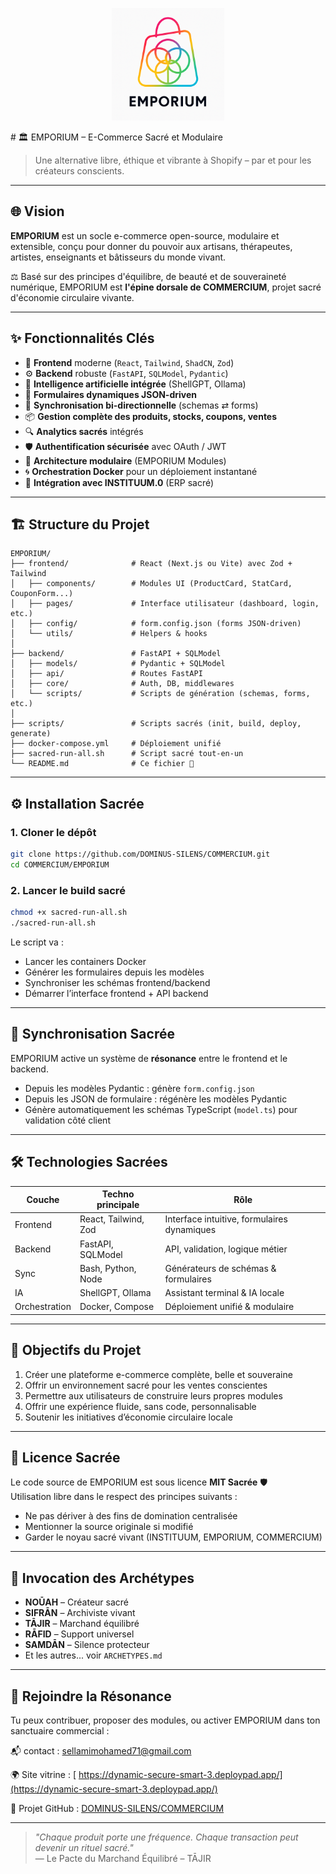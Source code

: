 <p align="center">
  <img src="emporium-logo.png" alt="Emporium Logo" width="180"/>
</p>
# 🏛️ EMPORIUM – E-Commerce Sacré et Modulaire

> Une alternative libre, éthique et vibrante à Shopify – par et pour les créateurs conscients.

---

## 🌐 Vision

**EMPORIUM** est un socle e-commerce open-source, modulaire et extensible, conçu pour donner du pouvoir aux artisans, thérapeutes, artistes, enseignants et bâtisseurs du monde vivant.

⚖️ Basé sur des principes d'équilibre, de beauté et de souveraineté numérique, EMPORIUM est **l'épine dorsale de COMMERCIUM**, projet sacré d'économie circulaire vivante.

---

## ✨ Fonctionnalités Clés

- 🔧 **Frontend** moderne (`React`, `Tailwind`, `ShadCN`, `Zod`)
- ⚙️ **Backend** robuste (`FastAPI`, `SQLModel`, `Pydantic`)
- 🧠 **Intelligence artificielle intégrée** (ShellGPT, Ollama)
- 🧩 **Formulaires dynamiques JSON-driven**
- 🔁 **Synchronisation bi-directionnelle** (schemas ⇄ forms)
- 📦 **Gestion complète des produits, stocks, coupons, ventes**
- 🔍 **Analytics sacrés** intégrés
- 🛡️ **Authentification sécurisée** avec OAuth / JWT
- 🧱 **Architecture modulaire** (EMPORIUM Modules)
- 🌀 **Orchestration Docker** pour un déploiement instantané
- 🔮 **Intégration avec INSTITUUM.0** (ERP sacré)

---

## 🏗️ Structure du Projet

```
EMPORIUM/
├── frontend/              # React (Next.js ou Vite) avec Zod + Tailwind
│   ├── components/        # Modules UI (ProductCard, StatCard, CouponForm...)
│   ├── pages/             # Interface utilisateur (dashboard, login, etc.)
│   ├── config/            # form.config.json (forms JSON-driven)
│   └── utils/             # Helpers & hooks
│
├── backend/               # FastAPI + SQLModel
│   ├── models/            # Pydantic + SQLModel
│   ├── api/               # Routes FastAPI
│   ├── core/              # Auth, DB, middlewares
│   └── scripts/           # Scripts de génération (schemas, forms, etc.)
│
├── scripts/               # Scripts sacrés (init, build, deploy, generate)
├── docker-compose.yml     # Déploiement unifié
├── sacred-run-all.sh      # Script sacré tout-en-un
└── README.md              # Ce fichier 📜
```

---

## ⚙️ Installation Sacrée

### 1. Cloner le dépôt

```bash
git clone https://github.com/DOMINUS-SILENS/COMMERCIUM.git
cd COMMERCIUM/EMPORIUM
```

### 2. Lancer le build sacré

```bash
chmod +x sacred-run-all.sh
./sacred-run-all.sh
```

Le script va :

- Lancer les containers Docker
- Générer les formulaires depuis les modèles
- Synchroniser les schémas frontend/backend
- Démarrer l’interface frontend + API backend

---

## 🧠 Synchronisation Sacrée

EMPORIUM active un système de **résonance** entre le frontend et le backend.

- Depuis les modèles Pydantic : génère `form.config.json`
- Depuis les JSON de formulaire : régénère les modèles Pydantic
- Génère automatiquement les schémas TypeScript (`model.ts`) pour validation côté client

---

## 🛠️ Technologies Sacrées

| Couche       | Techno principale         | Rôle                                         |
|--------------|---------------------------|----------------------------------------------|
| Frontend     | React, Tailwind, Zod      | Interface intuitive, formulaires dynamiques |
| Backend      | FastAPI, SQLModel         | API, validation, logique métier             |
| Sync         | Bash, Python, Node        | Générateurs de schémas & formulaires        |
| IA           | ShellGPT, Ollama          | Assistant terminal & IA locale              |
| Orchestration| Docker, Compose           | Déploiement unifié & modulaire              |

---

## 📡 Objectifs du Projet

1. Créer une plateforme e-commerce complète, belle et souveraine
2. Offrir un environnement sacré pour les ventes conscientes
3. Permettre aux utilisateurs de construire leurs propres modules
4. Offrir une expérience fluide, sans code, personnalisable
5. Soutenir les initiatives d’économie circulaire locale

---

## 📜 Licence Sacrée

Le code source de EMPORIUM est sous licence **MIT Sacrée** 🛡️  
Utilisation libre dans le respect des principes suivants :

- Ne pas dériver à des fins de domination centralisée
- Mentionner la source originale si modifié
- Garder le noyau sacré vivant (INSTITUUM, EMPORIUM, COMMERCIUM)

---

## 🧙 Invocation des Archétypes

- **NOŪAH** – Créateur sacré
- **SIFRĀN** – Archiviste vivant
- **TĀJIR** – Marchand équilibré
- **RĀFID** – Support universel
- **SAMDĀN** – Silence protecteur
- Et les autres... voir `ARCHETYPES.md`

---

## 🔮 Rejoindre la Résonance

Tu peux contribuer, proposer des modules, ou activer EMPORIUM dans ton sanctuaire commercial :

📬 contact : [sellamimohamed71@gmail.com](mailto:sellamimohamed71@gmail.com)  

🌍 Site vitrine : [ https://dynamic-secure-smart-3.deploypad.app/](https://dynamic-secure-smart-3.deploypad.app/) 

🧭 Projet GitHub : [DOMINUS-SILENS/COMMERCIUM](https://github.com/DOMINUS-SILENS/COMMERCIUM)

---

> _"Chaque produit porte une fréquence. Chaque transaction peut devenir un rituel sacré."_  
> — Le Pacte du Marchand Équilibré – TĀJIR

